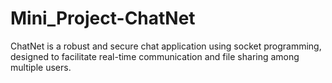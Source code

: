 # Mini_Project-ChatNet
ChatNet is a robust and secure chat application using socket programming, designed to facilitate real-time communication and file sharing among multiple users.

